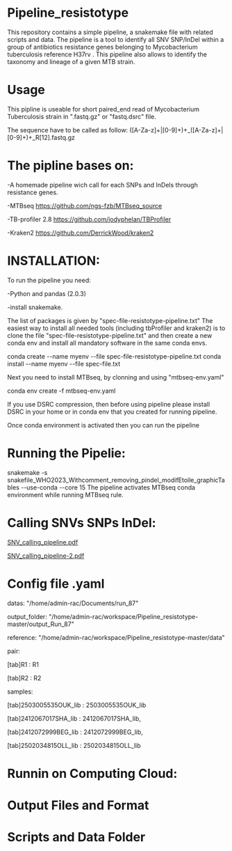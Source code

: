 # Pipeline_resistotype
This repository contains a simple pipeline, a snakemake file with related scripts and data. The pipeline is a tool to identify all SNV SNP/InDel within a group of antibiotics resistance genes belonging to Mycobacterium tuberculosis reference H37rv .
This pipeline also allows to identify the taxonomy and lineage of a given MTB strain.

# Usage 
This pipline is useable for short paired_end read of Mycobacterium Tuberculosis strain in ".fastq.gz" or "fastq.dsrc" file.

The sequence have to be called as follow:
([A-Za-z]+|[0-9]+)+_([A-Za-z]+|[0-9]+)+_R[12].fastq.gz

# The pipline bases on:

-A homemade pipeline wich call for each SNPs and InDels through resistance genes. 

-MTBseq https://github.com/ngs-fzb/MTBseq_source

-TB-profiler 2.8 https://github.com/jodyphelan/TBProfiler

-Kraken2 https://github.com/DerrickWood/kraken2

# INSTALLATION:

To run the pipeline you need:

 -Python and pandas (2.0.3) 
 
 -install snakemake.

The list of packages is given by "spec-file-resistotype-pipeline.txt"
The easiest way to install all needed tools (including tbProfiler and kraken2) is to clone the file "spec-file-resistotype-pipeline.txt" and then create a new conda env and install all mandatory software in the same conda envs.  

conda create --name myenv --file spec-file-resistotype-pipeline.txt
conda install --name myenv --file spec-file.txt

Next you need to install MTBseq, by clonning and using "mtbseq-env.yaml"

conda env create -f mtbseq-env.yaml

If you use DSRC compression, then before using pipeline please install DSRC in your home or in conda env that you created for running pipeline.  

Once conda environment is activated then you can run the pipeline 


# Running the Pipelie: 

snakemake -s  snakefile_WHO2023_Withcomment_removing_pindel_modifEtoile_graphicTables --use-conda --core 15
The pipeline activates MTBseq conda environment while running MTBseq rule.

# Calling SNVs SNPs InDel:
[SNV_calling_pipeline.pdf](https://github.com/user-attachments/files/19707089/SNV_calling_pipeline.pdf)


 [SNV_calling_pipeline-2.pdf](https://github.com/user-attachments/files/19707142/SNV_calling_pipeline-2.pdf)


# Config file .yaml

datas: "/home/admin-rac/Documents/run_87" 

output_folder: "/home/admin-rac/workspace/Pipeline_resistotype-master/output_Run_87"

reference: "/home/admin-rac/workspace/Pipeline_resistotype-master/data"


pair:

 [tab]R1 : R1
 
 [tab]R2 : R2
    
samples:

 [tab]2503005535OUK_lib : 2503005535OUK_lib
 
 [tab]2412067017SHA_lib : 2412067017SHA_lib,
 
 [tab]2412072999BEG_lib : 2412072999BEG_lib,
 
 [tab]2502034815OLL_lib : 2502034815OLL_lib


# Runnin on Computing Cloud: 



# Output Files and Format


# Scripts and Data Folder

